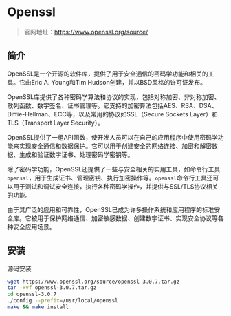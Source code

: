 # Openssl
> 官网地址：https://www.openssl.org/source/

## 简介

OpenSSL是一个开源的软件库，提供了用于安全通信的密码学功能和相关的工具。它由Eric A. Young和Tim Hudson创建，并以BSD风格的许可证发布。

OpenSSL库提供了各种密码学算法和协议的实现，包括对称加密、非对称加密、散列函数、数字签名、证书管理等。它支持的加密算法包括AES、RSA、DSA、Diffie-Hellman、ECC等，以及常用的协议如SSL（Secure Sockets Layer）和TLS（Transport Layer Security）。

OpenSSL提供了一组API函数，使开发人员可以在自己的应用程序中使用密码学功能来实现安全通信和数据保护。它可以用于创建安全的网络连接、加密和解密数据、生成和验证数字证书、处理密码学密钥等。

除了密码学功能，OpenSSL还提供了一些与安全相关的实用工具，如命令行工具`openssl`，用于生成证书、管理密钥、执行加密操作等。`openssl`命令行工具还可以用于测试和调试安全连接，执行各种密码学操作，并提供与SSL/TLS协议相关的功能。

由于其广泛的应用和可靠性，OpenSSL已成为许多操作系统和应用程序的标准安全库。它被用于保护网络通信、加密敏感数据、创建数字证书、实现安全协议等各种安全应用场景。

## 安装

源码安装

```sh
wget https://www.openssl.org/source/openssl-3.0.7.tar.gz
tar -xvf openssl-3.0.7.tar.gz
cd openssl-3.0.7
./config --prefix=/usr/local/openssl
make && make install
```